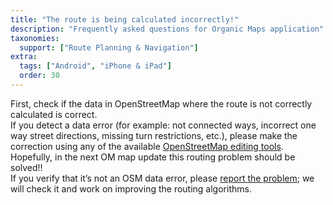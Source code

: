```yaml
---
title: "The route is being calculated incorrectly!"
description: "Frequently asked questions for Organic Maps application"
taxonomies:
  support: ["Route Planning & Navigation"]
extra:
  tags: ["Android", "iPhone & iPad"]
  order: 30
---
```


First, check if the data in OpenStreetMap where the route is not correctly calculated is correct.  
If you detect a data error (for example: not connected ways, incorrect one way street directions, missing turn restrictions, etc.), please make the correction using any of the available [OpenStreetMap editing tools](https://wiki.openstreetmap.org/wiki/Editors). Hopefully, in the next OM map update this routing problem should be solved!!  
If you verify that it’s not an OSM data error, please [report the problem](@/support/i-found-a-bug-where-should-i-report-it/index.md); we will check it and work on improving the routing algorithms.
